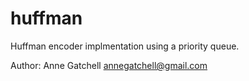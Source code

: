 huffman
=======
Huffman encoder implmentation using a priority queue.

Author:
Anne Gatchell
annegatchell@gmail.com
